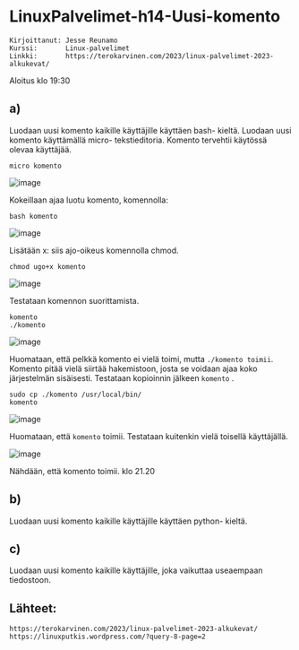 # LinuxPalvelimet-h14-Uusi-komento
    Kirjoittanut: Jesse Reunamo
    Kurssi:       Linux-palvelimet
    Linkki:       https://terokarvinen.com/2023/linux-palvelimet-2023-alkukevat/


Aloitus klo 19:30
## a)
Luodaan uusi komento kaikille käyttäjille käyttäen bash- kieltä. Luodaan uusi komento käyttämällä micro- tekstieditoria. Komento tervehtii käytössä olevaa käyttäjää.

    micro komento

![image](https://user-images.githubusercontent.com/112503770/224565514-150d5dbc-11a0-4303-bfc2-bc567d4a1ff2.png)

Kokeillaan ajaa luotu komento, komennolla:

    bash komento

![image](https://user-images.githubusercontent.com/112503770/224565537-ed33cdae-f9e8-4e67-9391-84fec3c51979.png)

Lisätään x: siis ajo-oikeus komennolla chmod.

    chmod ugo+x komento

![image](https://user-images.githubusercontent.com/112503770/224565578-f72ba82c-8d8e-4d5c-8f9f-486a3f3edbcc.png)

Testataan komennon suorittamista.

    komento
    ./komento

![image](https://user-images.githubusercontent.com/112503770/224565646-7c55d3ea-7b4b-4626-beaa-2707432e7062.png)

Huomataan, että pelkkä komento ei vielä toimi, mutta `./komento toimii`. Komento pitää vielä siirtää hakemistoon, josta se voidaan ajaa koko järjestelmän sisäisesti. Testataan kopioinnin jälkeen `komento` .

    sudo cp ./komento /usr/local/bin/
    komento

![image](https://user-images.githubusercontent.com/112503770/224565985-25ef82d4-234c-405d-90ed-337d8c1e0673.png)

Huomataan, että `komento` toimii. Testataan kuitenkin vielä toisellä käyttäjällä. 

![image](https://user-images.githubusercontent.com/112503770/224567733-5576c4f5-9bfb-40f2-a086-f690132e90a8.png)

Nähdään, että komento toimii. 
klo 21.20
## b)
Luodaan uusi komento kaikille käyttäjille käyttäen python- kieltä.

## c)
Luodaan uusi komento kaikille käyttäjille, joka vaikuttaa useaempaan tiedostoon.

## Lähteet:
    https://terokarvinen.com/2023/linux-palvelimet-2023-alkukevat/
    https://linuxputkis.wordpress.com/?query-8-page=2
